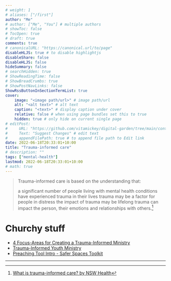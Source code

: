 ```yaml
---
# weight: 1
# aliases: ["/first"]
author: "Me"
# author: ["Me", "You"] # multiple authors
# showToc: false
# TocOpen: true
# draft: true
comments: true
# canonicalURL: "https://canonical.url/to/page"
disableHLJS: true # to disable highlightjs
disableShare: false
disableHLJS: false
hideSummary: false
# searchHidden: true
# ShowReadingTime: false
# ShowBreadCrumbs: true
# ShowPostNavLinks: false
ShowRssButtonInSectionTermList: true
cover:
    image: "<image path/url>" # image path/url
    alt: "<alt text>" # alt text
    caption: "<text>" # display caption under cover
    relative: false # when using page bundles set this to true
    hidden: true # only hide on current single page
# editPost:
#     URL: "https://github.com/vitamickey/digital-garden/tree/main/content"
#     Text: "Suggest Changes" # edit text
#     appendFilePath: true # to append file path to Edit link
date: 2022-06-18T20:33:01+10:00
title: "Trauma-informed care"
# description: ""
tags: ["mental-health"]
lastmod: 2022-06-18T20:33:01+10:00
# math: true
---
```


> Trauma-informed care is based on the understanding that:
> 
> a significant number of people living with mental health conditions have experienced trauma in their lives trauma may be a factor for people in distress the impact of trauma may be lifelong trauma can impact the person, their emotions and relationships with others.[^1]

# Churchy stuff

- [4 Focus-Areas for Creating a Trauma-Informed Ministry](https://childrensministry.com/trauma-informed-ministry/)
- [Trauma-Informed Youth Ministry](https://conversationsonthefringe.com/2016/09/14/trauma-informed-youth-ministry/)
- [Preaching Tool Intro - Safer Spaces Toolkit](https://saferspacestoolkit.com.au/preaching-tool-intro/)

---

[^1]: [What is trauma-informed care? by NSW Health](https://www.health.nsw.gov.au/mentalhealth/psychosocial/principles/Pages/trauma-informed.aspx)